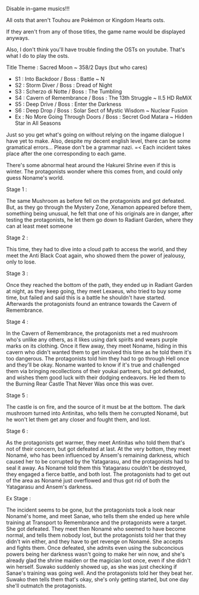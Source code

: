 Disable in-game musics!!!

All osts that aren't Touhou are Pokémon or Kingdom Hearts osts. 

If they aren't from any of those titles, the game name would be displayed anyways.

Also, I don't think you'll have trouble finding the OSTs on youtube. That's what I do to play the osts.

Title Theme : Sacred Moon ~ 358/2 Days
(but who cares)

- S1 : Into Backdoor / Boss : Battle ~ N
- S2 : Storm Diver / Boss : Dread of Night
- S3 : Scherzo di Notte / Boss : The Tumbling
- S4 : Cavern of Remembrance / Boss : The 13th Struggle ~ II.5 HD ReMiX
- S5 : Deep Drive / Boss : Enter the Darkness
- S6 : Deep Drop / Boss : Solar Sect of Mystic Wisdom ~ Nuclear Fusion
- Ex : No More Going Through Doors / Boss : Secret God Matara ~ Hidden Star in All Seasons

Just so you get what's going on without relying on the ingame dialogue I have yet to make. Also, despite my decent english level, there can be some gramatical errors... Please don't be a grammar nazi. =<
Each incident takes place after the one corresponding to each game.

There's some abnormal heat around the Hakurei Shrine even if this is winter. The protagonists wonder where this comes from, and could only guess Noname's world.

Stage 1 :

The same Mushroom as before fell on the protagonists and got defeated. But, as they go through the Mystery Zone, Xenamon appeared before them, something being unusual, he felt that one of his originals are in danger, after testing the protagonists, he let them go down to Radiant Garden, where they can at least meet someone

Stage 2 :

This time, they had to dive into a cloud path to access the world, and they meet the Anti Black Coat again, who showed them the power of jealousy, only to lose.

Stage 3 :

Once they reached the bottom of the path, they ended up in Radiant Garden at night, as they keep going, they meet Lexaeus, who tried to buy some time, but failed and said this is a battle
he shouldn't have started.
Afterwards the protagonists found an entrance towards the Cavern of Remembrance.

Stage 4 :

In the Cavern of Remembrance, the protagonists met a red mushroom who's unlike any others, as it likes using dark spirits and wears purple marks on its clothing. Once it flew away, they meet Noname, hiding in this cavern who didn't wanted them to get involved this time as he told them it's too dangerous.
The protagonists told him they had to go through Hell once and they'll be okay. Noname wanted to know if it's true and challenged them via bringing recollections of their youkai partners, but got defeated, and wishes them good luck with their dodging endeavors.
He led them to the Burning Rear Castle That Never Was once this was over.

Stage 5 :

The castle is on fire, and the source of it must be at the bottom. The dark mushroom turned into Antinitas, who tells them he corrupted Nonamé, but he won't let them get any closer and fought them, and lost.

Stage 6 :

As the protagonists get warmer, they meet Antinitas who told them that's not of their concern, but got defeated at last. At the very bottom, they meet Nonamé, who has been influenced by Ansem's remaining darkness, which caused her to be corrupted by the Yatagarasu, and the protagonists had to seal it away. As Nonamé told them this Yatagarasu couldn't be destroyed, they engaged a fierce battle, and both lost. The protagonists had to get out of the area as Nonamé just overflowed and thus got rid of both the Yatagarasu and Ansem's darkness.

Ex Stage :

The incident seems to be gone, but the protagonists took a look near Nonamé's home, and meet Sanae, who tells them she ended up here while training at Transport to Remembrance and the protagonists were a target. She got defeated.
They meet then Nonamé who seemed to have become normal, and tells them nobody lost, but the protagonists told her that they didn't win either, and they have to get revenge on Nonamé. She accepts and fights them.
Once defeated, she admits even using the subconcious powers being her darkness wasn't going to make her win now, and she's already glad the shrine maiden or the magician lost once, even if she didn't win herself. Suwako suddenly showed up, as she was just checking if Sanae's training was going well.
And the protagonists told her they beat her. Suwako then tells them that's okay, she's only getting started, but one day she'll outmatch the protagonists.
